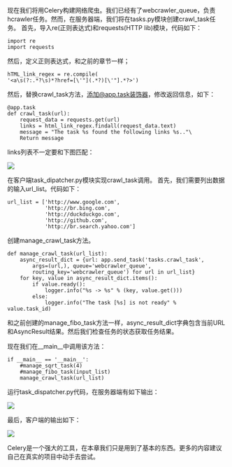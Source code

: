 现在我们将用Celery构建网络爬虫。我们已经有了webcrawler_queue，负责hcrawler任务。然而，在服务器端，我们将在tasks.py模块创建crawl_task任务。
首先，导入re(正则表达式)和requests(HTTP lib)模块，代码如下：

	import re
	import requests

然后，定义正则表达式，和之前的章节一样；

	hTML_link_regex = re.compile(
	'<a\s(?:.*?\s)*?href=[\'"](.*?)[\'"].*?>')

然后，替换crawl_task方法，添加@app.task装饰器，修改返回信息，如下：

	@app.task
	def crawl_task(url):
		request_data = requests.get(url)
		links = html_link_regex.findall(request_data.text)
		message = "The task %s found the following links %s.."\
		Return message

links列表不一定要和下图匹配：

![](图片链接地址)

在客户端task_dipatcher.py模块实现crawl_task调用。
首先，我们需要列出数据的输入url_list。代码如下：


	url_list = ['http://www.google.com',
				'http://br.bing.com',
				'http://duckduckgo.com',
				'http://github.com',
				'http://br.search.yahoo.com']

创建manage_crawl_task方法。

	def manage_crawl_task(url_list):
		async_result_dict = {url: app.send_task('tasks.crawl_task',
			args=(url,), queue='webcrawler_queue',
			routing_key='webcrawler_queue') for url in url_list}
		for key, value in async_result_dict.items():
			if value.ready():
				logger.info("%s -> %s" % (key, value.get()))
			else:
				logger.info("The task [%s] is not ready" %
	value.task_id)

和之前创建的manage_fibo_task方法一样，async_result_dict字典包含当前URL和AsyncResult结果。然后我们检查任务的状态获取任务结果。

现在我们在__main__中调用该方法：

	if __main__ == '__main__':
		#manage_sqrt_task(4)
		#manage_fibo_task(input_list)
		manage_crawl_task(url_list)

运行task_dispatcher.py代码，在服务器端有如下输出：

![](图片链接地址)

最后，客户端的输出如下：

![](图片链接地址)

Celery是一个强大的工具，在本章我们只是用到了基本的东西。更多的内容建议自己在真实的项目中动手去尝试。

